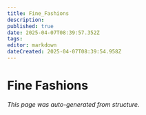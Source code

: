 ```yaml
---
title: Fine_Fashions
description: 
published: true
date: 2025-04-07T08:39:57.352Z
tags: 
editor: markdown
dateCreated: 2025-04-07T08:39:54.958Z
---
```


# Fine Fashions

*This page was auto-generated from structure.*